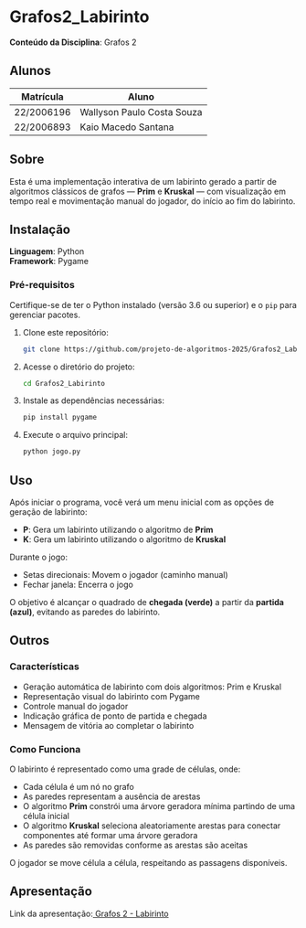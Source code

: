
# Grafos2_Labirinto

**Conteúdo da Disciplina**: Grafos 2

## Alunos
| Matrícula   | Aluno                             |
|------------|-----------------------------------|
| 22/2006196 | Wallyson Paulo Costa Souza        |
| 22/2006893 | Kaio Macedo Santana               |

## Sobre  
Esta é uma implementação interativa de um labirinto gerado a partir de algoritmos clássicos de grafos — **Prim** e **Kruskal** — com visualização em tempo real e movimentação manual do jogador, do início ao fim do labirinto.

## Instalação  
**Linguagem**: Python  
**Framework**: Pygame

### Pré-requisitos
Certifique-se de ter o Python instalado (versão 3.6 ou superior) e o `pip` para gerenciar pacotes.

1. Clone este repositório:
   ```bash
   git clone https://github.com/projeto-de-algoritmos-2025/Grafos2_Labirinto.git
   ```

2. Acesse o diretório do projeto:
   ```bash
   cd Grafos2_Labirinto
   ```

3. Instale as dependências necessárias:
   ```bash
   pip install pygame
   ```

4. Execute o arquivo principal:
   ```bash
   python jogo.py
   ```

## Uso  
Após iniciar o programa, você verá um menu inicial com as opções de geração de labirinto:

- **P**: Gera um labirinto utilizando o algoritmo de **Prim**  
- **K**: Gera um labirinto utilizando o algoritmo de **Kruskal**

Durante o jogo:

- Setas direcionais: Movem o jogador (caminho manual)
- Fechar janela: Encerra o jogo

O objetivo é alcançar o quadrado de **chegada (verde)** a partir da **partida (azul)**, evitando as paredes do labirinto.

## Outros  

### Características

- Geração automática de labirinto com dois algoritmos: Prim e Kruskal
- Representação visual do labirinto com Pygame
- Controle manual do jogador
- Indicação gráfica de ponto de partida e chegada
- Mensagem de vitória ao completar o labirinto

### Como Funciona

O labirinto é representado como uma grade de células, onde:

- Cada célula é um nó no grafo
- As paredes representam a ausência de arestas
- O algoritmo **Prim** constrói uma árvore geradora mínima partindo de uma célula inicial
- O algoritmo **Kruskal** seleciona aleatoriamente arestas para conectar componentes até formar uma árvore geradora
- As paredes são removidas conforme as arestas são aceitas

O jogador se move célula a célula, respeitando as passagens disponíveis.

## Apresentação  
Link da apresentação:[ Grafos 2 - Labirinto](https://youtu.be/jjsHuWHhstI)

